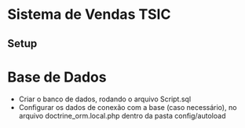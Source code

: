 # Sistema de Vendas TSIC

## Setup

# Base de Dados

- Criar o banco de dados, rodando o arquivo Script.sql
- Configurar os dados de conexão com a base (caso necessário), no arquivo doctrine_orm.local.php dentro da pasta config/autoload